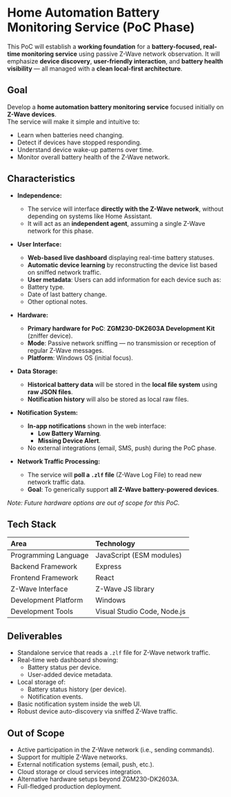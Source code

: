 # Home Automation Battery Monitoring Service (PoC Phase)

This PoC will establish a **working foundation** for a **battery-focused,
real-time monitoring service** using passive Z-Wave network observation. It will
emphasize **device discovery**, **user-friendly interaction**, and **battery
health visibility** — all managed with a **clean local-first architecture**.

## Goal

Develop a **home automation battery monitoring service** focused initially on
**Z-Wave devices**.  
The service will make it simple and intuitive to:

- Learn when batteries need changing.
- Detect if devices have stopped responding.
- Understand device wake-up patterns over time.
- Monitor overall battery health of the Z-Wave network.

## Characteristics

- **Independence:**

  - The service will interface **directly with the Z-Wave network**, without
    depending on systems like Home Assistant.
  - It will act as an **independent agent**, assuming a single Z-Wave network
    for this phase.

- **User Interface:**

  - **Web-based live dashboard** displaying real-time battery statuses.
  - **Automatic device learning** by reconstructing the device list based on
    sniffed network traffic.
  - **User metadata**: Users can add information for each device such as:
  - Battery type.
  - Date of last battery change.
  - Other optional notes.

- **Hardware:**

  - **Primary hardware for PoC**: **ZGM230-DK2603A Development Kit** (zniffer
    device).
  - **Mode**: Passive network sniffing — no transmission or reception of regular
    Z-Wave messages.
  - **Platform**: Windows OS (initial focus).

- **Data Storage:**

  - **Historical battery data** will be stored in the **local file system**
    using **raw JSON files**.
  - **Notification history** will also be stored as local raw files.

- **Notification System:**

  - **In-app notifications** shown in the web interface:
    - **Low Battery Warning**.
    - **Missing Device Alert**.
  - No external integrations (email, SMS, push) during the PoC phase.

- **Network Traffic Processing:**

  - The service will **poll a `.zlf` file** (Z-Wave Log File) to read new
    network traffic data.
  - **Goal**: To generically support **all Z-Wave battery-powered devices**.

_Note: Future hardware options are out of scope for this PoC._

## Tech Stack

| Area                 | Technology                  |
| :------------------- | :-------------------------- |
| Programming Language | JavaScript (ESM modules)    |
| Backend Framework    | Express                     |
| Frontend Framework   | React                       |
| Z-Wave Interface     | Z-Wave JS library           |
| Development Platform | Windows                     |
| Development Tools    | Visual Studio Code, Node.js |

## Deliverables

- Standalone service that reads a `.zlf` file for Z-Wave network traffic.
- Real-time web dashboard showing:
  - Battery status per device.
  - User-added device metadata.
- Local storage of:
  - Battery status history (per device).
  - Notification events.
- Basic notification system inside the web UI.
- Robust device auto-discovery via sniffed Z-Wave traffic.

## Out of Scope

- Active participation in the Z-Wave network (i.e., sending commands).
- Support for multiple Z-Wave networks.
- External notification systems (email, push, etc.).
- Cloud storage or cloud services integration.
- Alternative hardware setups beyond ZGM230-DK2603A.
- Full-fledged production deployment.
